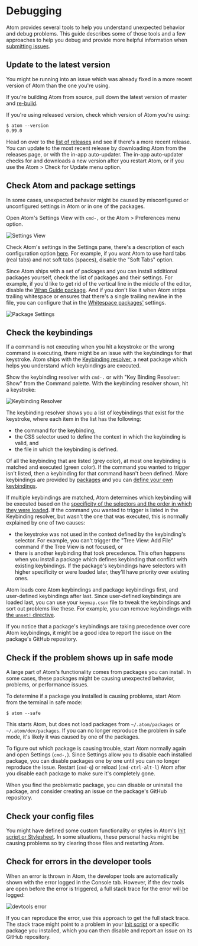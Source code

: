 # Debugging

Atom provides several tools to help you understand unexpected behavior and debug problems. This guide describes some of those tools and a few approaches to help you debug and provide more helpful information when [submitting issues].

## Update to the latest version

You might be running into an issue which was already fixed in a more recent version of Atom than the one you're using.

If you're building Atom from source, pull down the latest version of master and [re-build][building atom].

If you're using released version, check which version of Atom you're using:

```shell
$ atom --version
0.99.0
```

Head on over to the [list of releases][atom releases] and see if there's a more recent release. You can update to the most recent release by downloading Atom from the releases page, or with the in-app auto-updater. The in-app auto-updater checks for and downloads a new version after you restart Atom, or if you use the Atom > Check for Update menu option.

## Check Atom and package settings

In some cases, unexpected behavior might be caused by misconfigured or unconfigured settings in Atom or in one of the packages.

Open Atom's Settings View with `cmd-,` or the Atom > Preferences menu option.

![Settings View]

Check Atom's settings in the Settings pane, there's a description of each configuration option [here][customizing guide]. For example, if you want Atom to use hard tabs (real tabs) and not soft tabs (spaces), disable the "Soft Tabs" option.

Since Atom ships with a set of packages and you can install additional packages yourself, check the list of packages and their settings. For example, if you'd like to get rid of the vertical line in the middle of the editor, disable the [Wrap Guide package]. And if you don't like it when Atom strips trailing whitespace or ensures that there's a single trailing newline in the file, you can configure that in the [Whitespace packages'][whitespace package] settings.

![Package Settings]

## Check the keybindings

If a command is not executing when you hit a keystroke or the wrong command is executing, there might be an issue with the keybindings for that keystroke. Atom ships with the [Keybinding resolver][keybinding resolver package], a neat package which helps you understand which keybindings are executed.

Show the keybinding resolver with <code>cmd-.</code> or with "Key Binding Resolver: Show" from the Command palette. With the keybinding resolver shown, hit a keystroke:

![Keybinding Resolver]

The keybinding resolver shows you a list of keybindings that exist for the keystroke, where each item in the list has the following:
* the command for the keybinding,
* the CSS selector used to define the context in which the keybinding is valid, and
* the file in which the keybinding is defined.

Of all the keybinding that are listed (grey color), at most one keybinding is matched and executed (green color). If the command you wanted to trigger isn't listed, then a keybinding for that command hasn't been defined. More keybindings are provided by [packages] and you can [define your own keybindings][customizing keybindings].

If multiple keybindings are matched, Atom determines which keybinding will be executed based on the [specificity of the selectors and the order in which they were loaded][specificity and order]. If the command you wanted to trigger is listed in the Keybinding resolver, but wasn't the one that was executed, this is normally explained by one of two causes:
* the keystroke was not used in the context defined by the keybinding's selector. For example, you can't trigger the "Tree View: Add File" command if the Tree View is not focused, or
* there is another keybinding that took precedence. This often happens when you install a package which defines keybinding that conflict with existing keybindings. If the package's keybindings have selectors with higher specificity or were loaded later, they'll have priority over existing ones.

Atom loads core Atom keybindings and package keybindings first, and user-defined keybindings after last. Since user-defined keybindings are loaded last, you can use your `keymap.cson` file to tweak the keybindings and sort out problems like these. For example, you can remove keybindings with [the `unset!` directive][unset directive].

If you notice that a package's keybindings are taking precedence over core Atom keybindings, it might be a good idea to report the issue on the package's GitHub repository.

## Check if the problem shows up in safe mode

A large part of Atom's functionality comes from packages you can install. In some cases, these packages might be causing unexpected behavior, problems, or performance issues.

To determine if a package you installed is causing problems, start Atom from the terminal in safe mode:

```
$ atom --safe
```

This starts Atom, but does not load packages from `~/.atom/packages` or `~/.atom/dev/packages`. If you can no longer reproduce the problem in safe mode, it's likely it was caused by one of the packages.

To figure out which package is causing trouble, start Atom normally again and open Settings (`cmd-,`). Since Settings allow you to disable each installed package, you can disable packages one by one until you can no longer reproduce the issue. Restart (`cmd-q`) or reload (`cmd-ctrl-alt-l`) Atom after you disable each package to make sure it's completely gone.

When you find the problematic package, you can disable or uninstall the package, and consider creating an issue on the package's GitHub repository.

## Check your config files

You might have defined some custom functionality or styles in Atom's [Init script or Stylesheet]. In some situations, these personal hacks might be causing problems so try clearing those files and restarting Atom.

## Check for errors in the developer tools

When an error is thrown in Atom, the developer tools are automatically shown with the error logged in the Console tab. However, if the dev tools are open before the error is triggered, a full stack trace for the error will be logged:

![devtools error]

If you can reproduce the error, use this approach to get the full stack trace. The stack trace might point to a problem in your [Init script][init script or stylesheet] or a specific package you installed, which you can then disable and report an issue on its GitHub repository.

[submitting issues]: https://github.com/atom/atom/blob/master/CONTRIBUTING.md#submitting-issues
[building atom]: https://github.com/atom/atom#building
[atom releases]: https://github.com/atom/atom/releases
[customizing guide]: https://atom.io/docs/latest/customizing-atom#configuration-key-reference
[settings view]: https://f.cloud.github.com/assets/671378/2241795/ba4827d8-9ce4-11e3-93a8-6666ee100917.png
[package settings]: https://cloud.githubusercontent.com/assets/38924/3173588/7e5f6b0c-ebe8-11e3-9ec3-e8d140967e79.png
[wrap guide package]: https://atom.io/packages/wrap-guide
[whitespace package]: https://atom.io/packages/whitespace
[keybinding resolver package]: https://atom.io/packages/keybinding-resolver
[keybinding resolver]: https://f.cloud.github.com/assets/671378/2241702/5dd5a102-9cde-11e3-9e3f-1d999930492f.png
[customizing keybindings]: https://atom.io/docs/latest/customizing-atom#customizing-key-bindings
[packages]: https://atom.io/packages
[specificity and order]: https://atom.io/docs/latest/advanced/keymaps#specificity-and-cascade-order
[unset directive]:  https://atom.io/docs/latest/advanced/keymaps#removing-bindings
[init script or stylesheet]: https://atom.io/docs/latest/customizing-atom#quick-personal-hacks
[devtools error]: https://cloud.githubusercontent.com/assets/38924/3177710/11b4e510-ec13-11e3-96db-a2e8a7891773.png
